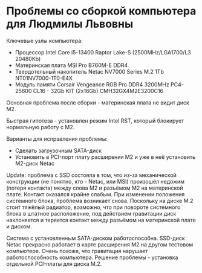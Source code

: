 # Проблемы со сборкой компьютера для Людмилы Львовны

Ключевые узлы компьютера:

- Процессор Intel Core i5-13400 Raptor Lake-S (2500MHz/LGA1700/L3 20480Kb) 
- Материнская плата MSI Pro B760M-E DDR4                
- Твердотельный накопитель Netac NV7000 Series M.2 1Tb NT01NV7000-1T0-E4X
- Модуль памяти Corsair Vengeance RGB Pro DDR4 3200MHz PC4-25600 CL16 - 32Gb KIT (2x16Gb) CMH32GX4M2E3200C16

Основная проблема после сборки - материнская плата не видит диск M2.

Быстрая гипотеза - установлен режим Intel RST, который блокирует нормальную работу с M2.

Варианты для исправления проблемы:

- Сделать загрузочным SATA-диск
- Установить в PCI-порт плату расширения M2 и уже в неё установить M2-диск Netac

Update: проблема с SSD состояла в том, что из-за механической конструкции (не понятно, кто - Netac, или MSI) произошёл недожим (потеря контакта) между слова M2 и разъёмом M2 на материнской плате. Контакт оказался крайне слабым. При изменении положения системного блока, проблема возникает снова. Поскольку на диске M.2 стоит тяжёлый радиатор, возможно, что при повороте системного блока в штатное расположение, под действием гравитации диск наклоняется и теряется контакт между разъёмом на материнской плате и диском.

Система с установленным SATA-диском работоспособна. SSD-диск Netac прекрасно работает в карте расширения M2 на другом тестовом компьютере. Очень похоже, что гравитация нарушает работоспособность компьютера. Решение проблемы - установка отдельной PCI-платы для диска M.2.
